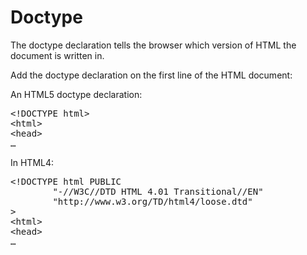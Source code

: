 # Doctype

The doctype declaration tells the browser which version of HTML the document is written in.

Add the doctype declaration on the first line of the HTML document:

An HTML5 doctype declaration:

<pre>
<span class="highlight">&lt;!DOCTYPE html&gt;</span>
&lt;html&gt;
&lt;head&gt;
&#8230;
</pre>

In HTML4:

<pre>
<span class="highlight">&lt;!DOCTYPE html PUBLIC
&#9;"-//W3C//DTD HTML 4.01 Transitional//EN"
&#9;"http://www.w3.org/TD/html4/loose.dtd"
&gt;</span>
&lt;html&gt;
&lt;head&gt;
&#8230;
</pre>
